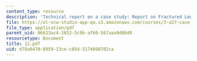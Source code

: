```yaml
---
content_type: resource
description: 'Technical report on a case study: Report on Fractured Leg Brace.'
file: https://ol-ocw-studio-app-qa.s3.amazonaws.com/courses/3-a27-case-studies-in-forensic-metallurgy-fall-2007/d78a6470895913cec05d5174098782ca_12.pdf
file_type: application/pdf
parent_uid: 06613ac4-2652-5c9b-af60-567aaa9d86d0
resourcetype: Document
title: 12.pdf
uid: d78a6470-8959-13ce-c05d-5174098782ca
---
```

